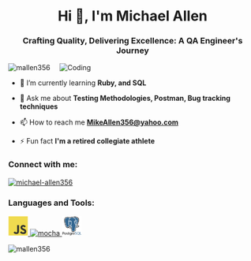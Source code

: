<h1 align="center">Hi 👋, I'm Michael Allen</h1>
<h3 align="center">Crafting Quality, Delivering Excellence: A QA Engineer's Journey</h3>
<img align="right" alt="Coding" width="400" src="https://media2.giphy.com/media/v1.Y2lkPTc5MGI3NjExa3l2Z2lzNTRndG1ma2cyc3djb3UwenZzaHk5ZTAwbDE1c2Fvd2xuNCZlcD12MV9pbnRlcm5hbF9naWZfYnlfaWQmY3Q9Zw/cFdHXXm5GhJsc/giphy.gif"


<p align="left"> <img src="https://komarev.com/ghpvc/?username=mallen356&label=Profile%20views&color=0e75b6&style=flat" alt="mallen356" /> </p>

- 🌱 I’m currently learning **Ruby, and SQL**

- 💬 Ask me about **Testing Methodologies, Postman, Bug tracking techniques**

- 📫 How to reach me **MikeAllen356@yahoo.com**

- ⚡ Fun fact **I'm a retired collegiate athlete**

<h3 align="left">Connect with me:</h3>
<p align="left">
<a href="https://linkedin.com/in/michael-allen356" target="blank"><img align="center" src="https://raw.githubusercontent.com/rahuldkjain/github-profile-readme-generator/master/src/images/icons/Social/linked-in-alt.svg" alt="michael-allen356" height="30" width="40" /></a>
</p>

<h3 align="left">Languages and Tools:</h3>
<p align="left"> <a href="https://developer.mozilla.org/en-US/docs/Web/JavaScript" target="_blank" rel="noreferrer"> <img src="https://raw.githubusercontent.com/devicons/devicon/master/icons/javascript/javascript-original.svg" alt="javascript" width="40" height="40"/> </a> <a href="https://mochajs.org" target="_blank" rel="noreferrer"> <img src="https://www.vectorlogo.zone/logos/mochajs/mochajs-icon.svg" alt="mocha" width="40" height="40"/> </a> <a href="https://www.postgresql.org" target="_blank" rel="noreferrer"> <img src="https://raw.githubusercontent.com/devicons/devicon/master/icons/postgresql/postgresql-original-wordmark.svg" alt="postgresql" width="40" height="40"/> </a> </p>

<p><img align="center" src="https://github-readme-stats.vercel.app/api/top-langs?username=mallen356&show_icons=true&locale=en&layout=compact" alt="mallen356" /></p>
